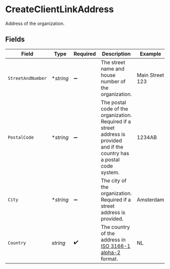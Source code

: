 # CreateClientLinkAddress

Address of the organization.


## Fields

| Field                                                                                                                      | Type                                                                                                                       | Required                                                                                                                   | Description                                                                                                                | Example                                                                                                                    |
| -------------------------------------------------------------------------------------------------------------------------- | -------------------------------------------------------------------------------------------------------------------------- | -------------------------------------------------------------------------------------------------------------------------- | -------------------------------------------------------------------------------------------------------------------------- | -------------------------------------------------------------------------------------------------------------------------- |
| `StreetAndNumber`                                                                                                          | **string*                                                                                                                  | :heavy_minus_sign:                                                                                                         | The street name and house number of the organization.                                                                      | Main Street 123                                                                                                            |
| `PostalCode`                                                                                                               | **string*                                                                                                                  | :heavy_minus_sign:                                                                                                         | The postal code of the organization. Required if a street address is provided and if the country has a postal<br/>code system. | 1234AB                                                                                                                     |
| `City`                                                                                                                     | **string*                                                                                                                  | :heavy_minus_sign:                                                                                                         | The city of the organization. Required if a street address is provided.                                                    | Amsterdam                                                                                                                  |
| `Country`                                                                                                                  | *string*                                                                                                                   | :heavy_check_mark:                                                                                                         | The country of the address in<br/>[ISO 3166-1 alpha-2](https://en.wikipedia.org/wiki/ISO_3166-1_alpha-2) format.           | NL                                                                                                                         |